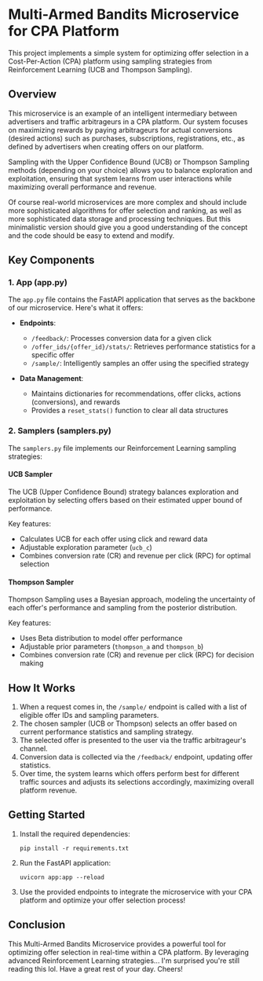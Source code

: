 # Multi-Armed Bandits Microservice for CPA Platform

This project implements a simple system for optimizing offer selection in a Cost-Per-Action (CPA) platform using sampling strategies from Reinforcement Learning (UCB and Thompson Sampling).

## Overview

This  microservice is an example of an intelligent intermediary between advertisers and traffic arbitrageurs in a CPA platform. Our system focuses on maximizing rewards by paying arbitrageurs for actual conversions (desired actions) such as purchases, subscriptions, registrations, etc., as defined by advertisers when creating offers on our platform.

Sampling with the Upper Confidence Bound (UCB) or Thompson Sampling methods (depending on your choice) allows you to balance exploration and exploitation, ensuring that system learns from user interactions while maximizing overall performance and revenue.

Of course real-world microservices are more complex and should include more sophisticated algorithms for offer selection and ranking, as well as more sophisticated data storage and processing techniques. But this minimalistic version should give you a good understanding of the concept and the code should be easy to extend and modify.

## Key Components

### 1. App (app.py)

The `app.py` file contains the FastAPI application that serves as the backbone of our microservice. Here's what it offers:

- **Endpoints**:
  - `/feedback/`: Processes conversion data for a given click
  - `/offer_ids/{offer_id}/stats/`: Retrieves performance statistics for a specific offer
  - `/sample/`: Intelligently samples an offer using the specified strategy

- **Data Management**:
  - Maintains dictionaries for recommendations, offer clicks, actions (conversions), and rewards
  - Provides a `reset_stats()` function to clear all data structures


### 2. Samplers (samplers.py)

The `samplers.py` file implements our Reinforcement Learning sampling strategies:

#### UCB Sampler

The UCB (Upper Confidence Bound) strategy balances exploration and exploitation by selecting offers based on their estimated upper bound of performance.

Key features:
- Calculates UCB for each offer using click and reward data
- Adjustable exploration parameter (`ucb_c`)
- Combines conversion rate (CR) and revenue per click (RPC) for optimal selection

#### Thompson Sampler

Thompson Sampling uses a Bayesian approach, modeling the uncertainty of each offer's performance and sampling from the posterior distribution.

Key features:
- Uses Beta distribution to model offer performance
- Adjustable prior parameters (`thompson_a` and `thompson_b`)
- Combines conversion rate (CR) and revenue per click (RPC) for decision making

## How It Works

1. When a request comes in, the `/sample/` endpoint is called with a list of eligible offer IDs and sampling parameters.
2. The chosen sampler (UCB or Thompson) selects an offer based on current performance statistics and sampling strategy.
3. The selected offer is presented to the user via the traffic arbitrageur's channel.
4. Conversion data is collected via the `/feedback/` endpoint, updating offer statistics.
5. Over time, the system learns which offers perform best for different traffic sources and adjusts its selections accordingly, maximizing overall platform revenue.

## Getting Started

1. Install the required dependencies:
   ```
   pip install -r requirements.txt
   ```

2. Run the FastAPI application:
   ```
   uvicorn app:app --reload
   ```

3. Use the provided endpoints to integrate the microservice with your CPA platform and optimize your offer selection process!

## Conclusion

This Multi-Armed Bandits Microservice provides a powerful tool for optimizing offer selection in real-time within a CPA platform. By leveraging advanced Reinforcement Learning strategies... I'm surprised you're still reading this lol. Have a great rest of your day. Cheers!
